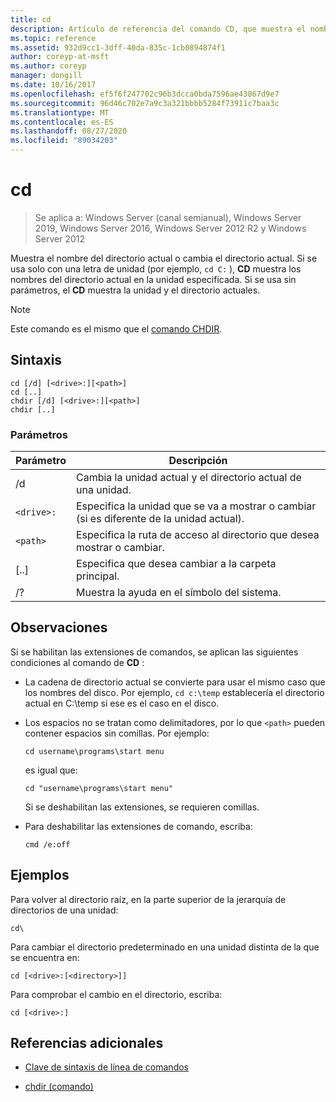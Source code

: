 ```yaml
---
title: cd
description: Artículo de referencia del comando CD, que muestra el nombre de o cambia el directorio actual.
ms.topic: reference
ms.assetid: 932d9cc1-3dff-40da-835c-1cb0894874f1
author: coreyp-at-msft
ms.author: coreyp
manager: dongill
ms.date: 10/16/2017
ms.openlocfilehash: ef5f6f247702c96b3dcca0bda7596ae43867d9e7
ms.sourcegitcommit: 96d46c702e7a9c3a321bbbb5284f73911c7baa3c
ms.translationtype: MT
ms.contentlocale: es-ES
ms.lasthandoff: 08/27/2020
ms.locfileid: "89034203"
---
```

# <a name="cd"></a>cd

> Se aplica a: Windows Server (canal semianual), Windows Server 2019, Windows Server 2016, Windows Server 2012 R2 y Windows Server 2012

Muestra el nombre del directorio actual o cambia el directorio actual. Si se usa solo con una letra de unidad (por ejemplo, `cd C:` ), **CD** muestra los nombres del directorio actual en la unidad especificada. Si se usa sin parámetros, el **CD** muestra la unidad y el directorio actuales.

> [!NOTE]
> Este comando es el mismo que el [comando CHDIR](chdir.md).

## <a name="syntax"></a>Sintaxis

```
cd [/d] [<drive>:][<path>]
cd [..]
chdir [/d] [<drive>:][<path>]
chdir [..]
```

### <a name="parameters"></a>Parámetros

| Parámetro | Descripción |
| --------- | ----------- |
| /d | Cambia la unidad actual y el directorio actual de una unidad. |
| `<drive>:` | Especifica la unidad que se va a mostrar o cambiar (si es diferente de la unidad actual). |
| `<path>` | Especifica la ruta de acceso al directorio que desea mostrar o cambiar. |
| [..] | Especifica que desea cambiar a la carpeta principal. |
| /? | Muestra la ayuda en el símbolo del sistema. |

## <a name="remarks"></a>Observaciones

Si se habilitan las extensiones de comandos, se aplican las siguientes condiciones al comando de **CD** :

- La cadena de directorio actual se convierte para usar el mismo caso que los nombres del disco. Por ejemplo, `cd c:\temp` establecería el directorio actual en C:\temp si ese es el caso en el disco.

- Los espacios no se tratan como delimitadores, por lo que `<path>` pueden contener espacios sin comillas. Por ejemplo:

  ```
  cd username\programs\start menu
  ```

  es igual que:

  ```
  cd "username\programs\start menu"
  ```

  Si se deshabilitan las extensiones, se requieren comillas.

- Para deshabilitar las extensiones de comando, escriba:

  ```
  cmd /e:off
  ```

## <a name="examples"></a>Ejemplos

Para volver al directorio raíz, en la parte superior de la jerarquía de directorios de una unidad:

```
cd\
```

Para cambiar el directorio predeterminado en una unidad distinta de la que se encuentra en:

```
cd [<drive>:[<directory>]]
```

Para comprobar el cambio en el directorio, escriba:

```
cd [<drive>:]
```

## <a name="additional-references"></a>Referencias adicionales

- [Clave de sintaxis de línea de comandos](command-line-syntax-key.md)

- [chdir (comando)](chdir.md)
